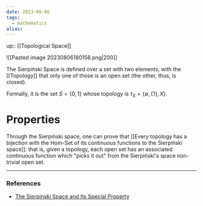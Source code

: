 ```yaml
---
date: 2023-08-06
tags:
  - mathematics
alias: 
---
```

up:: [[Topological Space]]

![[Pasted image 20230806180158.png|200]]

The Sierpiński Space is defined over a set with two elements, with the [[Topology]] that only one of those is an open set (the other, thus, is closed). 

Formally, it is the set $S = \{0, 1\}$ whose topology is $\tau_S = \{\emptyset, \{1\}, X\}$.
# Properties
Through the Sierpiński space, one can prove that [[Every topology has a bijection with the Hom-Set of its continuous functions to the Sierpiński space]]: that is, given a topology, each open set has an associated continuous function which "picks it out" from the Sierpiński's space non-trivial open set.

---
### References
- [The Sierpinski Space and Its Special Property](https://www.math3ma.com/blog/the-sierpinski-space-and-its-special-property)